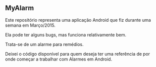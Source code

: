 ## MyAlarm

Este repositório representa uma aplicação Android que fiz durante uma semana em Março/2015.

Ela pode ter alguns bugs, mas funciona relativamente bem.

Trata-se de um alarme para remédios.

Deixei o código disponível para quem deseja ter uma referência de por onde começar a trabalhar
com Alarmes em Android.


